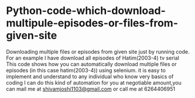 # Python-code-which-download-multipule-episodes-or-files-from-given-site
Downloading multiple files or episodes from given site  just by running code. For an example I have download all episodes of Hatim(2003-4) tv serial 
This code shows how you can automatically download multiple files or episodes (in this case hatim(2003-4)) using selenium.
it is easy to implement and understand to any individual who know very basics of coding
I can do this kind of automation for you at negotiable amount,you can mail me at shivamjoshi1103@gmail.com or call me at 6264406951
